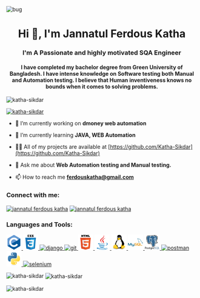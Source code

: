 
![bug](https://github.com/Katha-Sikdar/Katha-Sikdar/assets/82141562/f6cf13cd-1e3e-4282-a71c-c36a50c9ae26)


<h1 align="center">Hi 👋, I'm Jannatul Ferdous Katha</h1>
<h3 align="center">I'm A Passionate and highly motivated SQA Engineer</h3>
<h4 align="center"> I have completed my bachelor degree from Green University of Bangladesh. I have intense knowledge on Software testing both Manual and Automation testing. I believe that Human inventiveness knows no bounds when it comes to solving problems.</h4>

<p align="left"> <img src="https://komarev.com/ghpvc/?username=katha-sikdar&label=Profile%20views&color=0e75b6&style=flat" alt="katha-sikdar" /> </p>

<p align="left"> <a href="https://github.com/ryo-ma/github-profile-trophy"><img src="https://github-profile-trophy.vercel.app/?username=katha-sikdar" alt="katha-sikdar" /></a> </p>

- 🔭 I’m currently working on **dmoney web automation**

- 🌱 I’m currently learning **JAVA, WEB Automation**

- 👨‍💻 All of my projects are available at [https://github.com/Katha-Sikdar](https://github.com/Katha-Sikdar)

- 💬 Ask me about **Web Automation testing and Manual testing.**

- 📫 How to reach me **ferdouskatha@gmail.com**

<h3 align="left">Connect with me:</h3>
<p align="left">
<a href="https://linkedin.com/in/jannatul ferdous katha" target="blank"><img align="center" src="https://raw.githubusercontent.com/rahuldkjain/github-profile-readme-generator/master/src/images/icons/Social/linked-in-alt.svg" alt="jannatul ferdous katha" height="30" width="40" /></a>
<a href="https://fb.com/jannatul ferdous katha" target="blank"><img align="center" src="https://raw.githubusercontent.com/rahuldkjain/github-profile-readme-generator/master/src/images/icons/Social/facebook.svg" alt="jannatul ferdous katha" height="30" width="40" /></a>
</p>

<h3 align="left">Languages and Tools:</h3>
<p align="left"> <a href="https://www.cprogramming.com/" target="_blank" rel="noreferrer"> <img src="https://raw.githubusercontent.com/devicons/devicon/master/icons/c/c-original.svg" alt="c" width="40" height="40"/> </a> <a href="https://www.w3schools.com/css/" target="_blank" rel="noreferrer"> <img src="https://raw.githubusercontent.com/devicons/devicon/master/icons/css3/css3-original-wordmark.svg" alt="css3" width="40" height="40"/> </a> <a href="https://www.djangoproject.com/" target="_blank" rel="noreferrer"> <img src="https://cdn.worldvectorlogo.com/logos/django.svg" alt="django" width="40" height="40"/> </a> <a href="https://git-scm.com/" target="_blank" rel="noreferrer"> <img src="https://www.vectorlogo.zone/logos/git-scm/git-scm-icon.svg" alt="git" width="40" height="40"/> </a> <a href="https://www.w3.org/html/" target="_blank" rel="noreferrer"> <img src="https://raw.githubusercontent.com/devicons/devicon/master/icons/html5/html5-original-wordmark.svg" alt="html5" width="40" height="40"/> </a> <a href="https://www.java.com" target="_blank" rel="noreferrer"> <img src="https://raw.githubusercontent.com/devicons/devicon/master/icons/java/java-original.svg" alt="java" width="40" height="40"/> </a> <a href="https://www.linux.org/" target="_blank" rel="noreferrer"> <img src="https://raw.githubusercontent.com/devicons/devicon/master/icons/linux/linux-original.svg" alt="linux" width="40" height="40"/> </a> <a href="https://www.mysql.com/" target="_blank" rel="noreferrer"> <img src="https://raw.githubusercontent.com/devicons/devicon/master/icons/mysql/mysql-original-wordmark.svg" alt="mysql" width="40" height="40"/> </a> <a href="https://www.postgresql.org" target="_blank" rel="noreferrer"> <img src="https://raw.githubusercontent.com/devicons/devicon/master/icons/postgresql/postgresql-original-wordmark.svg" alt="postgresql" width="40" height="40"/> </a> <a href="https://postman.com" target="_blank" rel="noreferrer"> <img src="https://www.vectorlogo.zone/logos/getpostman/getpostman-icon.svg" alt="postman" width="40" height="40"/> </a> <a href="https://www.python.org" target="_blank" rel="noreferrer"> <img src="https://raw.githubusercontent.com/devicons/devicon/master/icons/python/python-original.svg" alt="python" width="40" height="40"/> </a> <a href="https://www.selenium.dev" target="_blank" rel="noreferrer"> <img src="https://raw.githubusercontent.com/detain/svg-logos/780f25886640cef088af994181646db2f6b1a3f8/svg/selenium-logo.svg" alt="selenium" width="40" height="40"/> </a> </p>

<p><img align="left" src="https://github-readme-stats.vercel.app/api/top-langs?username=katha-sikdar&show_icons=true&locale=en&layout=compact" alt="katha-sikdar" /></p>

<p>&nbsp;<img align="center" src="https://github-readme-stats.vercel.app/api?username=katha-sikdar&show_icons=true&locale=en" alt="katha-sikdar" /></p>

<p><img align="center" src="https://github-readme-streak-stats.herokuapp.com/?user=katha-sikdar&" alt="katha-sikdar" /></p>
